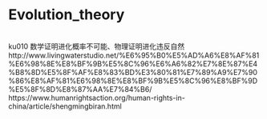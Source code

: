 # Evolution_theory
<br>
ku010 数学证明进化概率不可能、物理证明进化违反自然
<br>
http://www.livingwaterstudio.net/%E6%95%B0%E5%AD%A6%E8%AF%81%E6%98%8E%E8%BF%9B%E5%8C%96%E6%A6%82%E7%8E%87%E4%B8%8D%E5%8F%AF%E8%83%BD%E3%80%81%E7%89%A9%E7%90%86%E8%AF%81%E6%98%8E%E8%BF%9B%E5%8C%96%E8%BF%9D%E5%8F%8D%E8%87%AA%E7%84%B6/
<br>
https://www.humanrightsaction.org/human-rights-in-china/article/shengmingbiran.html
